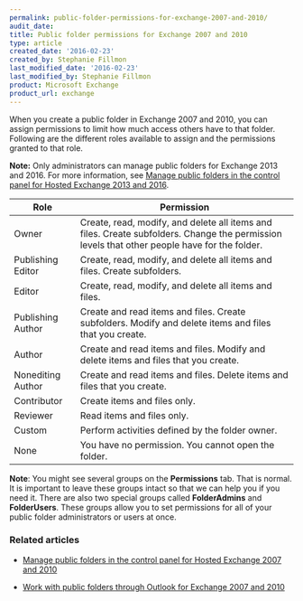 ```yaml
---
permalink: public-folder-permissions-for-exchange-2007-and-2010/
audit_date:
title: Public folder permissions for Exchange 2007 and 2010
type: article
created_date: '2016-02-23'
created_by: Stephanie Fillmon
last_modified_date: '2016-02-23'
last_modified_by: Stephanie Fillmon
product: Microsoft Exchange
product_url: exchange
---
```


When you create a public folder in Exchange 2007 and 2010, you can assign permissions to limit how much access others have to that folder. Following are the different roles available to assign and the permissions granted to that role.

**Note:** Only administrators can manage public folders for Exchange 2013 and 2016. For more information, see [Manage public folders in the control panel for Hosted Exchange 2013 and 2016](/how-to/https://support.rackspace.com/how-to/manage-public-folders-in-the-control-panel-for-hosted-exchange-2013/).

| Role              | Permission           |
|-------------------|----------------------|
| Owner             | Create, read, modify, and delete all items and files. Create subfolders. Change the permission levels that other people have for the folder. |
| Publishing Editor | Create, read, modify, and delete all items and files. Create subfolders. |
| Editor            | Create, read, modify, and delete all items and files.  |
| Publishing Author | Create and read items and files. Create subfolders. Modify and delete items and files that you create. |
| Author            | Create and read items and files. Modify and delete items and files that you create. |
| Nonediting Author | Create and read items and files. Delete items and files that you create. |
| Contributor       | Create items and files only. |
| Reviewer          | Read items and files only. |
| Custom            | Perform activities defined by the folder owner. |
| None              | You have no permission. You cannot open the folder. |

**Note**: You might see several groups on the **Permissions** tab. That is normal. It is important to leave these groups intact so that we can help you if you need it. There are also two special groups called **FolderAdmins** and **FolderUsers**. These groups allow you to set permissions for all of your public folder administrators or users at once.

### Related articles

- [Manage public folders in the control panel for Hosted Exchange 2007 and 2010](/how-to/manage-public-folders-in-the-control-panel-for-hosted-exchange-2007-and-2010/)

- [Work with public folders through Outlook for Exchange 2007 and 2010](/how-to/working-with-public-folders-through-outlook-for-exchange-2007-and-2010/)
